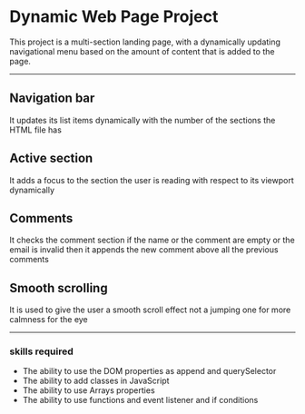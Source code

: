 # Dynamic Web Page Project

This project is a multi-section landing page, with a dynamically updating navigational menu based on the amount of content that is added to the page.

---
## Navigation bar

It updates its list items dynamically with the number of the sections the HTML file has

## Active section

It adds a focus to the section the user is reading with respect to its viewport dynamically 

## Comments

It checks the comment section if the name or the comment are empty or the email is invalid then it appends the new comment above all the previous comments

## Smooth scrolling

It is used to give the user a smooth scroll effect not a jumping one for more  calmness for the eye 

---
### skills required 
+ The ability to use the DOM properties as append and querySelector
+ The ability to add classes in JavaScript
+ The ability to use Arrays properties
+ The ability to use functions and event listener and if conditions